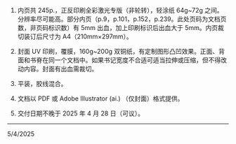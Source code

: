 1. 内页共 245p.，正反印刷全彩激光专版（非轮转），轻涂纸 64g~72g 之间。分辨率尽可能高。部分内页（p.9，p.101，p.152，p.239。此处页码为文档页数，非页码标识数）有 5mm 出血，加上印刷标识后出血大于 5mm。内页裁切装订后尺寸为 A4（210mm×297mm）。

2. 封面 UV 印刷，覆膜，160g~200g 双铜纸，有定制图形凸凹效果。正面、背面和书脊在同一个文档中。如果书记宽度不合适可适当拉伸或压缩，但不得改动内容。封面有出血需裁切。

3. 平装，胶线混合。

4. 文档以 PDF 或 Adobe Illustrator (ai.) （仅封面）格式提供。

5. 交付日期不晚于 2025 年 4 月 28 日（可议）。

---

5/4/2025
